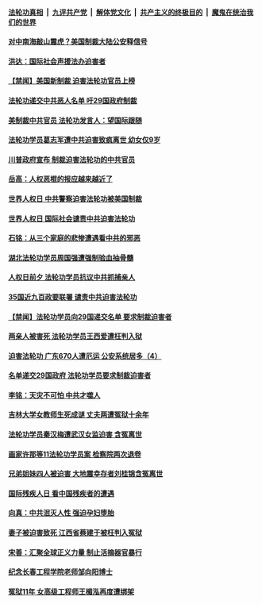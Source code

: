 

####  [法轮功真相](../../../../basic/blob/master/README.md?t=12122102) &nbsp;|&nbsp; [九评共产党](../../../../9ping.md/blob/master/README.md?t=12122102) &nbsp;|&nbsp; [解体党文化](../../../../jtdwh.md/blob/master/README.md?t=12122102)  &nbsp;|&nbsp; [共产主义的终极目的](../../../../gczydzjmd.md/blob/master/README.md?t=12122102) &nbsp;|&nbsp; [魔鬼在统治我们的世界](../../../../mgztzwmdsj.md/blob/master/README.md?t=12122102) 

#### [对中南海敲山震虎？美国制裁大陆公安释信号](../pages/prog424/a103008153.md?t=12122102) 

#### [洪达：国际社会声援法办迫害者](../pages/prog424/a103008084.md?t=12122102) 

#### [【禁闻】美国新制裁 迫害法轮功官员上榜](../pages/prog424/a103007705.md?t=12122102) 

#### [法轮功递交中共恶人名单 吁29国政府制裁](../pages/prog424/a103007475.md?t=12122102) 

#### [美制裁中共官员 法轮功发言人：望国际跟随](../pages/prog424/a103007330.md?t=12122102) 

#### [法轮功学员葛志军遭中共迫害致疯离世 幼女仅9岁](../pages/prog424/a103007241.md?t=12122102) 

#### [川普政府宣布 制裁迫害法轮功的中共官员](../pages/prog424/a103007231.md?t=12122102) 

#### [岳高：人权恶棍的报应越来越近了](../pages/prog424/a103007103.md?t=12122102) 

#### [世界人权日 中共警察迫害法轮功被美国制裁](../pages/prog424/a103007095.md?t=12122102) 

#### [世界人权日 国际社会谴责中共迫害法轮功](../pages/prog424/a103006879.md?t=12122102) 

#### [石铭：从三个家庭的悲惨遭遇看中共的邪恶](../pages/prog424/a103006536.md?t=12122102) 

#### [湖北法轮功学员周国强遭强制验血抽骨髓](../pages/prog424/a103006540.md?t=12122102) 

#### [人权日前夕 法轮功学员抗议中共抓捕亲人](../pages/prog424/a103006296.md?t=12122102) 

#### [35国近九百政要联署 谴责中共迫害法轮功](../pages/prog424/a103006290.md?t=12122102) 

#### [【禁闻】法轮功学员向29国递交名单 要求制裁迫害者](../pages/prog424/a103006178.md?t=12122102) 

#### [两亲人被害死 法轮功学员王西爱遭枉判入狱](../pages/prog424/a103005945.md?t=12122102) 

#### [迫害法轮功 广东670人遭厄运 公安系统居多（4）](../pages/prog424/a103005607.md?t=12122102) 

#### [名单递交29国政府 法轮功学员要求制裁迫害者](../pages/prog424/a103005341.md?t=12122102) 

#### [李铭：天灾不可怕 中共才噬人](../pages/prog424/a103004789.md?t=12122102) 

#### [吉林大学女教师生死成谜 丈夫两遭冤狱十余年](../pages/prog424/a103002858.md?t=12122102) 

#### [法轮功学员秦汉梅遭武汉女监迫害 含冤离世](../pages/prog424/a103002814.md?t=12122102) 

#### [画家许那等11法轮功学员案 检察院两次退卷](../pages/prog424/a103002282.md?t=12122102) 

#### [兄弟姐妹四人被迫害 大地震幸存者刘桂锦含冤离世](../pages/prog424/a103002012.md?t=12122102) 

#### [国际残疾人日 看中国残疾者的遭遇](../pages/prog424/a103001991.md?t=12122102) 

#### [向真：中共泯灭人性 强迫孕妇堕胎](../pages/prog424/a103001098.md?t=12122102) 

#### [妻子被迫害致死 江西省蔡建于被枉判入冤狱](../pages/prog424/a103001073.md?t=12122102) 

#### [宋善：汇聚全球正义力量 制止活摘器官暴行](../pages/prog424/a103001059.md?t=12122102) 

#### [纪念长春工程学院老师邹向阳博士](../pages/prog424/a103000166.md?t=12122102) 

#### [冤狱11年 女高级工程师王楣泓再度遭绑架](../pages/prog424/a102999622.md?t=12122102) 

